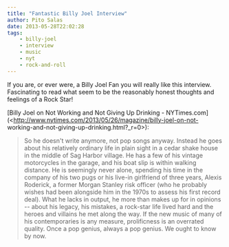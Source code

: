 ```yaml
---
title: "Fantastic Billy Joel Interview"
author: Pito Salas
date: 2013-05-28T22:02:28
tags:
    - billy-joel
    - interview
    - music
    - nyt
    - rock-and-roll
---
```




If you are, or ever were, a Billy Joel Fan you will really like this
interview. Fascinating to read what seem to be the reasonably honest thoughts
and feelings of a Rock Star!

[Billy Joel on Not Working and Not Giving Up Drinking -
NYTimes.com](<http://www.nytimes.com/2013/05/26/magazine/billy-joel-on-not-
working-and-not-giving-up-drinking.html?_r=0>):

> So he doesn't write anymore, not pop songs anyway. Instead he goes about his
> relatively ordinary life in plain sight in a cedar shake house in the middle
> of Sag Harbor village. He has a few of his vintage motorcycles in the
> garage, and his boat slip is within walking distance. He is seemingly never
> alone, spending his time in the company of his two pugs or his live-in
> girlfriend of three years, Alexis Roderick, a former Morgan Stanley risk
> officer (who he probably wishes had been alongside him in the 1970s to
> assess his first record deal). What he lacks in output, he more than makes
> up for in opinions -- about his legacy, his mistakes, a rock-star life lived
> hard and the heroes and villains he met along the way. If the new music of
> many of his contemporaries is any measure, prolificness is an overrated
> quality. Once a pop genius, always a pop genius. We ought to know by now.




